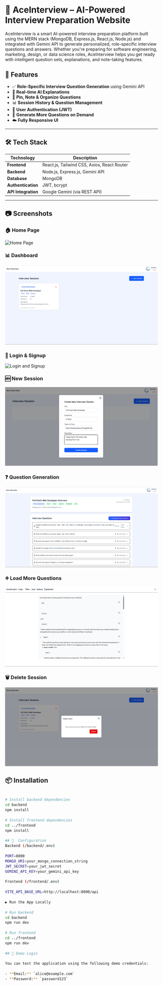 


# 🧠 AceInterview – AI-Powered Interview Preparation Website

AceInterview is a smart AI-powered interview preparation platform built using the MERN stack (MongoDB, Express.js, React.js, Node.js) and integrated with Gemini API to generate personalized, role-specific interview questions and answers. Whether you're preparing for software engineering, marketing, design, or data science roles, AceInterview helps you get ready with intelligent question sets, explanations, and note-taking features.



## 🚀 Features

- ✅ **Role-Specific Interview Question Generation** using Gemini API
- 🧠 **Real-time AI Explanations**
- 📝 **Pin, Note & Organize Questions**
- 📊 **Session History & Question Management**
- 🔐 **User Authentication (JWT)**
- 🔄 **Generate More Questions on Demand**
- ☁️ **Fully Responsive UI**

---

## 🛠️ Tech Stack

| Technology | Description |
|------------|-------------|
| **Frontend** | React.js, Tailwind CSS, Axios, React Router |
| **Backend** | Node.js, Express.js, Gemini API |
| **Database** | MongoDB |
| **Authentication** | JWT, bcrypt |
| **API Integration** | Google Gemini (via REST API) |

---
## 📷 Screenshots

### 🏠 Home Page
![Home Page](./assets/homePage.png)

### 📊 Dashboard
![Dashboard](./assets/Dashboard.png)

### 🔐 Login & Signup
![Login and Signup](./assets/SignUP&Login.jpg)

### 🆕 New Session
![New Session](./assets/NewSession.png)

### ❓ Question Generation
![Question Generation](./assets/QuestionGeneration.png)

### ➕ Load More Questions
![Load More Questions](./assets/LoadMore.png)

### 🗑️ Delete Session
![Delete Session](./assets/DeleteSession.png)


## 📦 Installation

```bash

# Install backend dependencies
cd backend
npm install

# Install frontend dependencies
cd ../frontend
npm install

## 🔧  Configuration
Backend (/backend/.env)

PORT=8000
MONGO_URI=your_mongo_connection_string
JWT_SECRET=your_jwt_secret
GEMINI_API_KEY=your_gemini_api_key

Frontend (/frontend/.env)

VITE_API_BASE_URL=http://localhost:8000/api

▶️ Run the App Locally

# Run backend
cd backend
npm run dev

# Run frontend
cd ../frontend
npm run dev

## 🧪 Demo Login

You can test the application using the following demo credentials:

- **Email:** `alice@example.com`
- **Password:** `password123`
